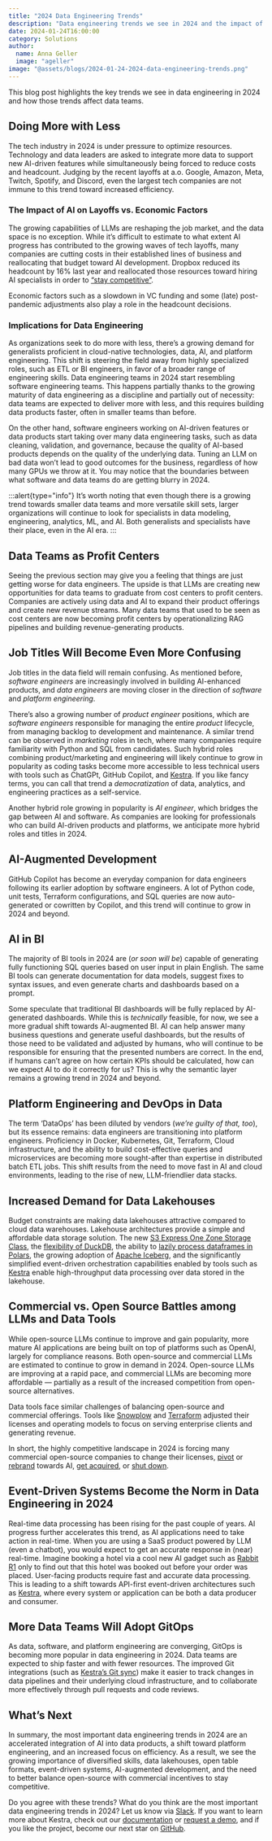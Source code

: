 ```yaml
---
title: "2024 Data Engineering Trends"
description: "Data engineering trends we see in 2024 and the impact of AI on data tooling and data job market"
date: 2024-01-24T16:00:00
category: Solutions
author:
  name: Anna Geller
  image: "ageller"
image: "@assets/blogs/2024-01-24-2024-data-engineering-trends.png"
---
```


This blog post highlights the key trends we see in data engineering in 2024 and how those trends affect data teams.

## Doing More with Less

The tech industry in 2024 is under pressure to optimize resources. Technology and data leaders are asked to integrate more data to support new AI-driven features while simultaneously being forced to reduce costs and headcount. Judging by the recent layoffs at a.o. Google, Amazon, Meta, Twitch, Spotify, and Discord, even the largest tech companies are not immune to this trend toward increased efficiency.

### The Impact of AI on Layoffs vs. Economic Factors

The growing capabilities of LLMs are reshaping the job market, and the data space is no exception. While it’s difficult to estimate to what extent AI progress has contributed to the growing waves of tech layoffs, many companies are cutting costs in their established lines of business and reallocating that budget toward AI development. Dropbox reduced its headcount by 16% last year and reallocated those resources toward hiring AI specialists in order to [“stay competitive”](https://blog.dropbox.com/topics/company/a-message-from-drew).

Economic factors such as a slowdown in VC funding and some (late) post-pandemic adjustments also play a role in the headcount decisions.

### Implications for Data Engineering

As organizations seek to do more with less, there’s a growing demand for generalists proficient in cloud-native technologies, data, AI, and platform engineering. This shift is steering the field away from highly specialized roles, such as ETL or BI engineers, in favor of a broader range of engineering skills. Data engineering teams in 2024 start resembling software engineering teams. This happens partially thanks to the growing maturity of data engineering as a discipline and partially out of necessity: data teams are expected to deliver more with less, and this requires building data products faster, often in smaller teams than before.

On the other hand, software engineers working on AI-driven features or data products start taking over many data engineering tasks, such as data cleaning, validation, and governance, because the quality of AI-based products depends on the quality of the underlying data. Tuning an LLM on bad data won’t lead to good outcomes for the business, regardless of how many GPUs we throw at it. You may notice that the boundaries between what software and data teams do are getting blurry in 2024.

:::alert{type="info"}
It’s worth noting that even though there is a growing trend towards smaller data teams and more versatile skill sets, larger organizations will continue to look for specialists in data modeling, engineering, analytics, ML, and AI. Both generalists and specialists have their place, even in the AI era.
:::

## Data Teams as Profit Centers

Seeing the previous section may give you a feeling that things are just getting worse for data engineers. The upside is that LLMs are creating new opportunities for data teams to graduate from cost centers to profit centers. Companies are actively using data and AI to expand their product offerings and create new revenue streams. Many data teams that used to be seen as cost centers are now becoming profit centers by operationalizing RAG pipelines and building revenue-generating products.

## Job Titles Will Become Even More Confusing

Job titles in the data field will remain confusing. As mentioned before, *software* *engineers* are increasingly involved in building AI-enhanced products, and *data* *engineers* are moving closer in the direction of *software* and *platform engineering*.

There’s also a growing number of *product engineer* positions, which are *software engineers* responsible for managing the entire *product* lifecycle, from managing backlog to development and maintenance. A similar trend can be observed in *marketing* roles in tech, where many companies require familiarity with Python and SQL from candidates. Such hybrid roles combining product/marketing and engineering will likely continue to grow in popularity as coding tasks become more accessible to less technical users with tools such as ChatGPt, GitHub Copilot, and [Kestra](https://kestra.io/). If you like fancy terms, you can call that trend a *democratization* of data, analytics, and engineering practices as a self-service.

Another hybrid role growing in popularity is *AI engineer*, which bridges the gap between AI and software. As companies are looking for professionals who can build AI-driven products and platforms, we anticipate more hybrid roles and titles in 2024.

## AI-Augmented Development

GitHub Copilot has become an everyday companion for data engineers following its earlier adoption by software engineers. A lot of Python code, unit tests, Terraform configurations, and SQL queries are now auto-generated or cowritten by Copilot, and this trend will continue to grow in 2024 and beyond.

## AI in BI

The majority of BI tools in 2024 are (*or soon will be*) capable of generating fully functioning SQL queries based on user input in plain English. The same BI tools can generate documentation for data models, suggest fixes to syntax issues, and even generate charts and dashboards based on a prompt.

Some speculate that traditional BI dashboards will be fully replaced by AI-generated dashboards. While this is *technically* feasible, for now, we see a more gradual shift towards AI-augmented BI. AI can help answer many business questions and generate useful dashboards, but the results of those need to be validated and adjusted by humans, who will continue to be responsible for ensuring that the presented numbers are correct. In the end, if humans can’t agree on how certain KPIs should be calculated, how can we expect AI to do it correctly for us? This is why the semantic layer remains a growing trend in 2024 and beyond.

## Platform Engineering and DevOps in Data

The term ‘DataOps’ has been diluted by vendors (*we’re guilty of that, too*), but its essence remains: data engineers are transitioning into platform engineers. Proficiency in Docker, Kubernetes, Git, Terraform, Cloud infrastructure, and the ability to build cost-effective queries and microservices are becoming more sought-after than expertise in distributed batch ETL jobs. This shift results from the need to move fast in AI and cloud environments, leading to the rise of new, LLM-friendlier data stacks.

## Increased Demand for Data Lakehouses

Budget constraints are making data lakehouses attractive compared to cloud data warehouses. Lakehouse architectures provide a simple and affordable data storage solution. The new [S3 Express One Zone Storage Class](https://aws.amazon.com/s3/storage-classes/express-one-zone/), the [flexibility of DuckDB](https://kestra.io/blogs/2023-07-28-duckdb-vs-motherduck), the ability to [lazily process dataframes in Polars](https://kestra.io/blogs/2023-08-11-dataframes), the growing adoption of [Apache Iceberg](https://kestra.io/blogs/2023-08-05-iceberg-for-aws-users), and the significantly simplified event-driven orchestration capabilities enabled by tools such as [Kestra](https://github.com/kestra-io/kestra) enable high-throughput data processing over data stored in the lakehouse.

## Commercial vs. Open Source Battles among LLMs and Data Tools

While open-source LLMs continue to improve and gain popularity, more mature AI applications are being built on top of platforms such as OpenAI, largely for compliance reasons. Both open-source and commercial LLMs are estimated to continue to grow in demand in 2024. Open-source LLMs are improving at a rapid pace, and commercial LLMs are becoming more affordable — partially as a result of the increased competition from open-source alternatives.

Data tools face similar challenges of balancing open-source and commercial offerings. Tools like [Snowplow](https://snowplow.io/blog/introducing-snowplow-limited-use-license/) and [Terraform](https://www.hashicorp.com/blog/hashicorp-adopts-business-source-license) adjusted their licenses and operating models to focus on serving enterprise clients and generating revenue.

In short, the highly competitive landscape in 2024 is forcing many commercial open-source companies to change their licenses, [pivot](https://meltano.com/blog/were-bringing-powerful-data-engineering-capabilities-to-software-teams-with-arch/) or [rebrand](https://about.gitlab.com/) towards AI, [get acquired](https://ponder.io/), or [shut down](https://github.com/orchest/orchest).

## Event-Driven Systems Become the Norm in Data Engineering in 2024

Real-time data processing has been rising for the past couple of years. AI progress further accelerates this trend, as AI applications need to take action in real-time. When you are using a SaaS product powered by LLM (even a chatbot), you would expect to get an accurate response in (near) real-time. Imagine booking a hotel via a cool new AI gadget such as [Rabbit R1](https://www.rabbit.tech/) only to find out that this hotel was booked out before your order was placed. User-facing products require fast and accurate data processing. This is leading to a shift towards API-first event-driven architectures such as [Kestra](https://github.com/kestra-io/kestra), where every system or application can be both a data producer and consumer.

## More Data Teams Will Adopt GitOps

As data, software, and platform engineering are converging, GitOps is becoming more popular in data engineering in 2024. Data teams are expected to ship faster and with fewer resources. The improved Git integrations (such as [Kestra’s Git sync](https://kestra.io/docs/developer-guide/git)) make it easier to track changes in data pipelines and their underlying cloud infrastructure, and to collaborate more effectively through pull requests and code reviews.

## What’s Next

In summary, the most important data engineering trends in 2024 are an accelerated integration of AI into data products, a shift toward platform engineering, and an increased focus on efficiency. As a result, we see the growing importance of diversified skills, data lakehouses, open table formats, event-driven systems, AI-augmented development, and the need to better balance open-source with commercial incentives to stay competitive.

Do you agree with these trends? What do you think are the most important data engineering trends in 2024? Let us know via [Slack](https://kestra.io/slack). If you want to learn more about Kestra, check out our [documentation](https://kestra.io/docs) or [request a demo](https://kestra.io/demo), and if you like the project, become our next star on [GitHub](https://github.com/kestra-io/kestra).